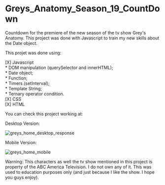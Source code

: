 # Greys_Anatomy_Season_19_CountDown

Countdown for the premiere of the new season of the tv show Grey's Anatomy. This project was done with Javascript to train my new skills about the Date object.

This projet was done using:

[X] Javascript <br>
    * DOM manipulation (querySelector and innerHTML);<br>
    * Date object;<br>
    * Function;<br>
    * Timers (setInterval);<br>
    * Template String;<br>
    * Ternary operator condition.<br>
[X] CSS<br>
[X] HTML

You can check this project working at:

Desktop Version:

![greys_home_desktop_response](https://user-images.githubusercontent.com/99365685/198852654-d2875829-537a-41e3-a15b-53b49bbe28da.jpg)

Mobile Version:

![greys_home_mobile](https://user-images.githubusercontent.com/99365685/198852677-b85f3cd4-7428-4f28-bcf7-9155e7b5d9fb.jpg)

Warning: This characters as well the tv show mentioned in this project is property of the ABC America Television. I do not own any of it. This was used to education purposes only (and just because I like the show. I hope you guys enjoy).
